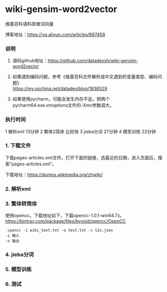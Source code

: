 # wiki-gensim-word2vector

维基百科语料库做词向量

博客地址：https://yq.aliyun.com/articles/667458

### 说明

1. 源码github地址：https://github.com/datadevsh/wiki-gensim-word2vector

2. 如果遇到编码问题，参考《维基百科文件解析成中文遇到的变量类型、编码问题》      
https://my.oschina.net/datadev/blog/1836529


3. 如果使用pycharm，可能会发生内存不足。把两个pycharm64.exe.vmoptions文件的-Xmx参数调大。

### 执行时间

1 解析xml  		13分钟
2 繁体2简体  	比较快
3 jieba分词 	27分钟
4 模型训练		22分钟	


### 1. 下载文件
下载pages-articles.xml文件。打开下面的链接，选最近的日期，进入页面后，搜索“pages-articles.xml”。

下载地址：https://dumps.wikimedia.org/zhwiki/


### 2. 解析xml


### 3. 繁体转简体
使用opencc。下载地址如下，下载opencc-1.0.1-win64.7z。
https://bintray.com/package/files/byvoid/opencc/OpenCC
```
.\pencc -i wiki_text.txt -o test.txt -c t2s.json
-i 输入
-o 输出
```
### 4. jieba分词    
### 5. 模型训练    
### 6. 测试    

